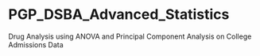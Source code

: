 # PGP_DSBA_Advanced_Statistics
Drug Analysis using ANOVA and Principal Component Analysis on College Admissions Data
